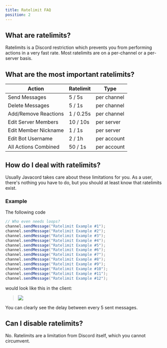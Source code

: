 ```yaml
---
title: Ratelimit FAQ
position: 2
---
```


## What are ratelimits?

Ratelimits is a Discord restriction which prevents you from performing actions in a very fast rate. Most ratelimits are on a per-channel or a per-server basis.

## What are the most important ratelimits?

| Action               | Ratelimit | Type        |
| -------------------- | --------- | ----------- |
| Send Messages        | 5 / 5s    | per channel |
| Delete Messages      | 5 / 1s    | per channel |
| Add/Remove Reactions | 1 / 0.25s | per channel |
| Edit Server Members  | 10 / 10s  | per server  |
| Edit Member Nickname | 1 / 1s    | per server  |
| Edit Bot Username    | 2 / 1h    | per account |
| All Actions Combined | 50 / 1s   | per account |

## How do I deal with ratelimits?

Usually Javacord takes care about these limitations for you. As a user, there's nothing you have to do, but you should at least know that ratelimits exist.

### Example

The following code
```java
// Who even needs loops?
channel.sendMessage("Ratelimit Example #1");
channel.sendMessage("Ratelimit Example #2");
channel.sendMessage("Ratelimit Example #3");
channel.sendMessage("Ratelimit Example #4");
channel.sendMessage("Ratelimit Example #5");
channel.sendMessage("Ratelimit Example #6");
channel.sendMessage("Ratelimit Example #7");
channel.sendMessage("Ratelimit Example #8");
channel.sendMessage("Ratelimit Example #9");
channel.sendMessage("Ratelimit Example #10");
channel.sendMessage("Ratelimit Example #11");
channel.sendMessage("Ratelimit Example #12");
```
would look like this in the client:
>![](https://i.imgur.com/ailPCdH.gif)

You can clearly see the delay between every 5 sent messages.

## Can I disable ratelimits?

No. Ratelimits are a limitation from Discord itself, which you cannot circumvent.